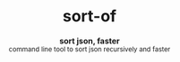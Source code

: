 <h1 align='center'>sort-of</h1>
<p align="center">
  <b>sort json, faster</b><br />
  <sub>command line tool to sort json recursively and faster</sub>
</p>
<br />
